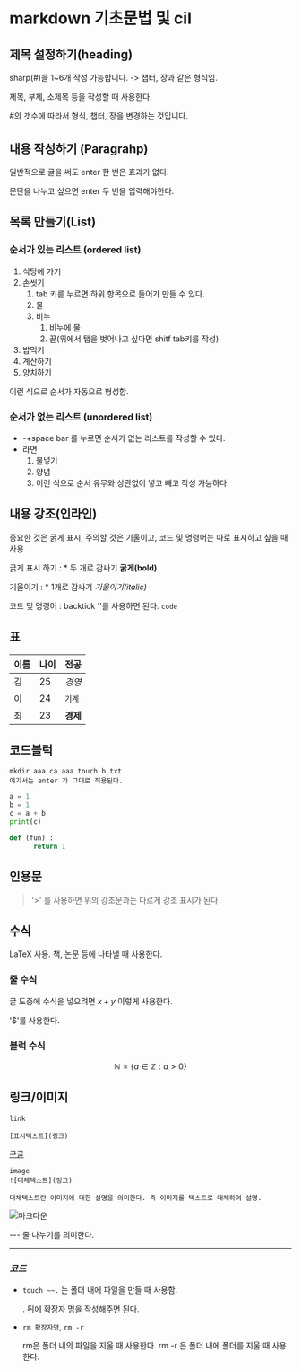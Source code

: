 # markdown 기초문법 및 cil

## 제목 설정하기(heading)
sharp(#)을 1~6개 작성 가능합니다. -> 챕터, 장과 같은 형식임.

제목, 부제, 소제목 등을 작성할 때 사용한다.

#의 갯수에 따라서 형식, 챕터, 장을 변경하는 것입니다.
###
####
#####
######

## 내용 작성하기 (Paragrahp)
일반적으로 글을 써도 enter 한 번은 효과가 없다.

문단을 나누고 싶으면 enter 두 번을 입력해야한다.

## 목록 만들기(List)
### 순서가 있는 리스트 (ordered list)
1. 식당에 가기
2. 손씻기 
   1. tab 키를 누르면 하위 항목으로 들어가 만들 수 있다.
   2. 물
   3. 비누
      1. 비누에 물 
      2. 끝(위에서 탭을 벗어나고 싶다면 shitf tab키를 작성) 
4. 밥먹기
5. 계산하기
6. 양치하기

이런 식으로 순서가 자동으로 형성함.
### 순서가 없는 리스트 (unordered list)
- -+space bar 를 누르면 순서가 없는 리스트를 작성할 수 있다.
- 라면
  1. 물넣기
  2. 양념
  3. 이런 식으로 순서 유무와 상관없이 넣고 빼고 작성 가능하다.

## 내용 강조(인라인)
중요한 것은 굵게 표시, 주의할 것은 기울이고, 코드 및 명령어는 따로 표시하고 싶을 때 사용

굵게 표시 하기 : * 두 개로 감싸기 **굵게(bold)**

기울이기 : * 1개로 감싸기 *기울이기(italic)*

코드 및 명령어 :  backtick '\'를 사용하면 된다. `code`


## 표

|이름|나이|전공|
|---|---|---|
|김|25|*경영*|
|이|24|`기계`|
|최|23|**경제**|


## 코드블럭

```
mkdir aaa ca aaa touch b.txt
여기서는 enter 가 그대로 적용된다.
```

```python
a = 1 
b = 1  
c = a + b
print(c)

def (fun) :
      return 1
```

## 인용문

> '>' 를 사용하면 위의 강조문과는 다르게 강조 표시가 된다.


## 수식
LaTeX 사용. 책, 논문 등에 나타낼 때 사용한다.

### 줄 수식

글 도중에 수식을 넣으려면 $x + y$ 이렇게 사용한다. 

'$'를 사용한다. 

### 블럭 수식
$$
\mathbb{N} = \{ a \in \mathbb{Z} : a > 0 \}
$$

## 링크/이미지

```
link 

[표시텍스트](링크)
```

[구글](http://google.com)


```
image
![대체텍스트](링크)

대체텍스트란 이미지에 대한 설명을 의미한다. 즉 이미지를 텍스트로 대체하여 설명.
```

![마크다운](https://upload.wikimedia.org/wikipedia/commons/thumb/4/48/Markdown-mark.svg/600px-Markdown-mark.svg.png)


--- 줄 나누기를 의미한다.

---
### *코드*


- `touch ~~.` 는 폴더 내에 파일을 만들 때 사용함. 

    . 뒤에 확장자 명을 작성해주면 된다.

- `rm 확장자명`, `rm -r`

  rm은 폴더 내의 파일을 지울 때 사용한다. rm -r 은 폴더 내에 폴더를 지울 때 사용한다.


